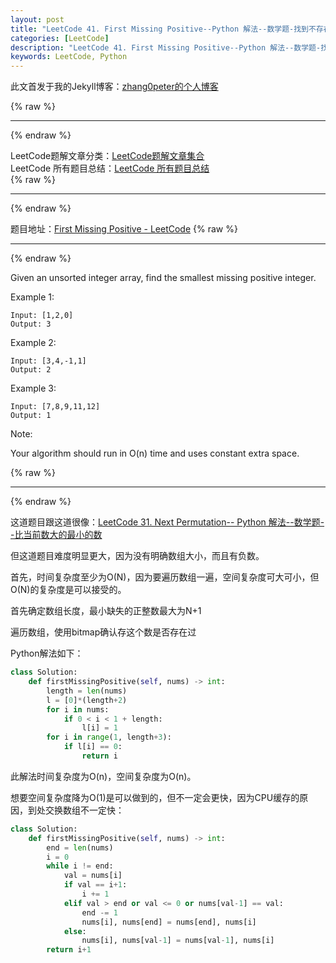 ```yaml
---
layout: post
title: "LeetCode 41. First Missing Positive--Python 解法--数学题-找到不存在的最小正整数-O(1)空间"
categories: [LeetCode]
description: "LeetCode 41. First Missing Positive--Python 解法--数学题-找到不存在的最小正整数"
keywords: LeetCode, Python
---
```


此文首发于我的Jekyll博客：[zhang0peter的个人博客](https://zhang0peter.com)         

{% raw %}
***          
{% endraw %}








LeetCode题解文章分类：[LeetCode题解文章集合](https://zhang0peter.com/categories/#LeetCode)               
LeetCode 所有题目总结：[LeetCode 所有题目总结](https://zhang0peter.blog.csdn.net/article/details/100055202)                                  
{% raw %}
***          
{% endraw %}


题目地址：[First Missing Positive - LeetCode](https://leetcode.com/problems/first-missing-positive/)
{% raw %}
***          
{% endraw %}


Given an unsorted integer array, find the smallest missing positive integer.

Example 1:
```
Input: [1,2,0]
Output: 3
```
Example 2:
```
Input: [3,4,-1,1]
Output: 2
```
Example 3:
```
Input: [7,8,9,11,12]
Output: 1
```
Note:

Your algorithm should run in O(n) time and uses constant extra space.


{% raw %}
***          
{% endraw %}



这道题目跟这道很像：[LeetCode 31. Next Permutation-- Python 解法--数学题--比当前数大的最小的数](https://zhang0peter.com/2020/01/22/LeetCode-31-Next-Permutation/)

但这道题目难度明显更大，因为没有明确数组大小，而且有负数。

首先，时间复杂度至少为O(N)，因为要遍历数组一遍，空间复杂度可大可小，但O(N)的复杂度是可以接受的。

首先确定数组长度，最小缺失的正整数最大为N+1

遍历数组，使用bitmap确认存这个数是否存在过

Python解法如下：
```python
class Solution:
    def firstMissingPositive(self, nums) -> int:
        length = len(nums)
        l = [0]*(length+2)
        for i in nums:
            if 0 < i < 1 + length:
                l[i] = 1
        for i in range(1, length+3):
            if l[i] == 0:
                return i
```
此解法时间复杂度为O(n)，空间复杂度为O(n)。

想要空间复杂度降为O(1)是可以做到的，但不一定会更快，因为CPU缓存的原因，到处交换数组不一定快：
```python
class Solution:
    def firstMissingPositive(self, nums) -> int:
        end = len(nums)
        i = 0
        while i != end:
            val = nums[i]
            if val == i+1:
                i += 1
            elif val > end or val <= 0 or nums[val-1] == val:
                end -= 1
                nums[i], nums[end] = nums[end], nums[i]
            else:
                nums[i], nums[val-1] = nums[val-1], nums[i]
        return i+1

```
